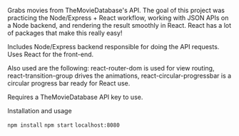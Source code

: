 Grabs movies from TheMovieDatabase's API.
The goal of this project was practicing the Node/Express + React workflow, working with JSON APIs on a Node backend, and rendering the result smoothly in React. React has a lot of packages that make this really easy! 

Includes Node/Express backend responsible for doing the API requests.
Uses React for the front-end.

Also used are the following: react-router-dom is used for view routing, react-transition-group drives the animations, react-circular-progressbar is a circular progress bar ready for React use.

Requires a TheMovieDatabase API key to use.

Installation and usage

```npm install```
```npm start```
```localhost:8080```